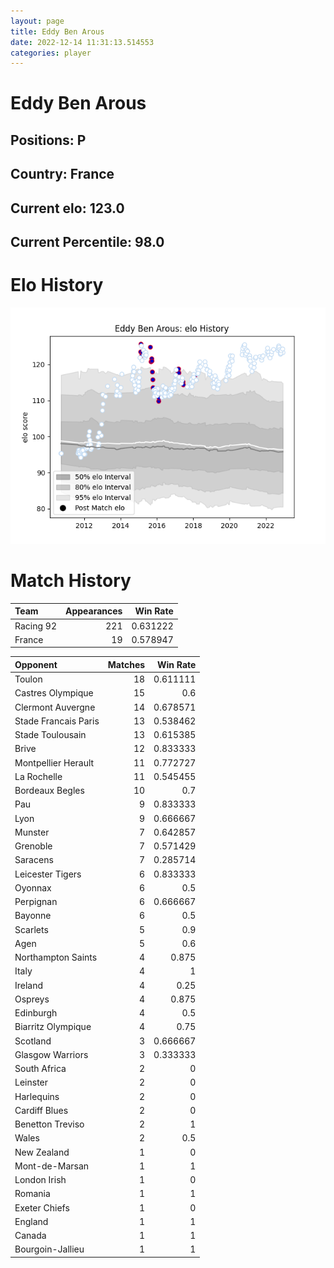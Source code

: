```yaml
---  
layout: page  
title: Eddy Ben Arous  
date: 2022-12-14 11:31:13.514553  
categories: player  
---
```

# Eddy Ben Arous

## Positions: P

## Country: France

## Current elo: 123.0

## Current Percentile: 98.0

# Elo History


![elo history](history_EddyBenArous.png)
# Match History


| Team      |   Appearances |   Win Rate |
|:----------|--------------:|-----------:|
| Racing 92 |           221 |   0.631222 |
| France    |            19 |   0.578947 |

| Opponent             |   Matches |   Win Rate |
|:---------------------|----------:|-----------:|
| Toulon               |        18 |   0.611111 |
| Castres Olympique    |        15 |   0.6      |
| Clermont Auvergne    |        14 |   0.678571 |
| Stade Francais Paris |        13 |   0.538462 |
| Stade Toulousain     |        13 |   0.615385 |
| Brive                |        12 |   0.833333 |
| Montpellier Herault  |        11 |   0.772727 |
| La Rochelle          |        11 |   0.545455 |
| Bordeaux Begles      |        10 |   0.7      |
| Pau                  |         9 |   0.833333 |
| Lyon                 |         9 |   0.666667 |
| Munster              |         7 |   0.642857 |
| Grenoble             |         7 |   0.571429 |
| Saracens             |         7 |   0.285714 |
| Leicester Tigers     |         6 |   0.833333 |
| Oyonnax              |         6 |   0.5      |
| Perpignan            |         6 |   0.666667 |
| Bayonne              |         6 |   0.5      |
| Scarlets             |         5 |   0.9      |
| Agen                 |         5 |   0.6      |
| Northampton Saints   |         4 |   0.875    |
| Italy                |         4 |   1        |
| Ireland              |         4 |   0.25     |
| Ospreys              |         4 |   0.875    |
| Edinburgh            |         4 |   0.5      |
| Biarritz Olympique   |         4 |   0.75     |
| Scotland             |         3 |   0.666667 |
| Glasgow Warriors     |         3 |   0.333333 |
| South Africa         |         2 |   0        |
| Leinster             |         2 |   0        |
| Harlequins           |         2 |   0        |
| Cardiff Blues        |         2 |   0        |
| Benetton Treviso     |         2 |   1        |
| Wales                |         2 |   0.5      |
| New Zealand          |         1 |   0        |
| Mont-de-Marsan       |         1 |   1        |
| London Irish         |         1 |   0        |
| Romania              |         1 |   1        |
| Exeter Chiefs        |         1 |   0        |
| England              |         1 |   1        |
| Canada               |         1 |   1        |
| Bourgoin-Jallieu     |         1 |   1        |